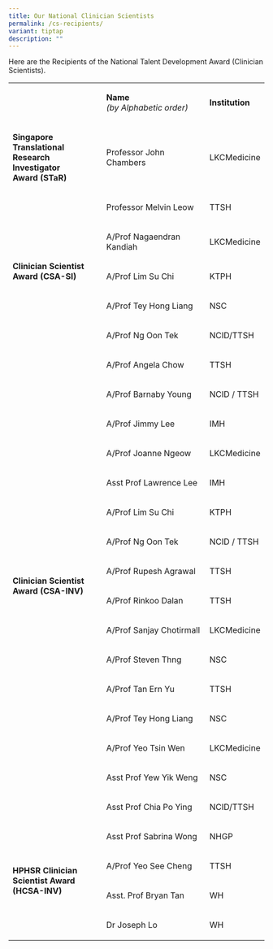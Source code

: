 ```yaml
---
title: Our National Clinician Scientists
permalink: /cs-recipients/
variant: tiptap
description: ""
---
```

<p>Here are the Recipients of the National Talent Development Award (Clinician
Scientists).</p>
<p></p>
<table style="minWidth: 75px">
<colgroup>
<col>
<col>
<col>
</colgroup>
<tbody>
<tr>
<td rowspan="1" colspan="1">
<p>&nbsp;</p>
</td>
<td rowspan="1" colspan="1">
<p><strong>Name </strong>
<br><em>(by Alphabetic order)</em>
</p>
</td>
<td rowspan="1" colspan="1">
<p><strong>Institution</strong>
</p>
</td>
</tr>
<tr>
<td rowspan="1" colspan="1">
<p><strong>Singapore Translational</strong>
<br><strong>Research Investigator</strong>
<br><strong>Award (STaR)</strong>
<br>
</p>
</td>
<td rowspan="1" colspan="1">
<p>Professor John Chambers</p>
</td>
<td rowspan="1" colspan="1">
<p>LKCMedicine</p>
</td>
</tr>
<tr>
<td rowspan="5" colspan="1">
<p><strong>Clinician Scientist</strong>
<br><strong>Award (CSA-SI)</strong>
<br>
</p>
</td>
<td rowspan="1" colspan="1">
<p>Professor Melvin Leow</p>
</td>
<td rowspan="1" colspan="1">
<p>TTSH</p>
</td>
</tr>
<tr>
<td rowspan="1" colspan="1">
<p>A/Prof Nagaendran Kandiah</p>
</td>
<td rowspan="1" colspan="1">
<p>LKCMedicine</p>
</td>
</tr>
<tr>
<td rowspan="1" colspan="1">
<p>A/Prof Lim Su Chi</p>
</td>
<td rowspan="1" colspan="1">
<p>KTPH</p>
</td>
</tr>
<tr>
<td rowspan="1" colspan="1">
<p>A/Prof Tey Hong Liang</p>
</td>
<td rowspan="1" colspan="1">
<p>NSC</p>
</td>
</tr>
<tr>
<td rowspan="1" colspan="1">
<p>A/Prof Ng Oon Tek</p>
</td>
<td rowspan="1" colspan="1">
<p>NCID/TTSH</p>
</td>
</tr>
<tr>
<td rowspan="16" colspan="1">
<p><strong>Clinician Scientist</strong>
<br><strong>Award (CSA-INV)</strong>
</p>
</td>
<td rowspan="1" colspan="1">
<p>A/Prof Angela Chow&nbsp;</p>
</td>
<td rowspan="1" colspan="1">
<p>TTSH</p>
</td>
</tr>
<tr>
<td rowspan="1" colspan="1">
<p>A/Prof Barnaby Young</p>
</td>
<td rowspan="1" colspan="1">
<p>NCID / TTSH</p>
</td>
</tr>
<tr>
<td rowspan="1" colspan="1">
<p>A/Prof Jimmy Lee</p>
</td>
<td rowspan="1" colspan="1">
<p>IMH</p>
</td>
</tr>
<tr>
<td rowspan="1" colspan="1">
<p>A/Prof Joanne Ngeow</p>
</td>
<td rowspan="1" colspan="1">
<p>LKCMedicine</p>
</td>
</tr>
<tr>
<td rowspan="1" colspan="1">
<p>Asst Prof Lawrence Lee</p>
</td>
<td rowspan="1" colspan="1">
<p>IMH</p>
</td>
</tr>
<tr>
<td rowspan="1" colspan="1">
<p>A/Prof Lim Su Chi</p>
</td>
<td rowspan="1" colspan="1">
<p>KTPH</p>
</td>
</tr>
<tr>
<td rowspan="1" colspan="1">
<p>A/Prof Ng Oon Tek</p>
</td>
<td rowspan="1" colspan="1">
<p>NCID / TTSH</p>
</td>
</tr>
<tr>
<td rowspan="1" colspan="1">
<p>A/Prof Rupesh Agrawal</p>
</td>
<td rowspan="1" colspan="1">
<p>TTSH</p>
</td>
</tr>
<tr>
<td rowspan="1" colspan="1">
<p>A/Prof Rinkoo Dalan</p>
</td>
<td rowspan="1" colspan="1">
<p>TTSH</p>
</td>
</tr>
<tr>
<td rowspan="1" colspan="1">
<p>A/Prof Sanjay Chotirmall</p>
</td>
<td rowspan="1" colspan="1">
<p>LKCMedicine</p>
</td>
</tr>
<tr>
<td rowspan="1" colspan="1">
<p>A/Prof Steven Thng</p>
</td>
<td rowspan="1" colspan="1">
<p>NSC</p>
</td>
</tr>
<tr>
<td rowspan="1" colspan="1">
<p>A/Prof Tan Ern Yu</p>
</td>
<td rowspan="1" colspan="1">
<p>TTSH</p>
</td>
</tr>
<tr>
<td rowspan="1" colspan="1">
<p>A/Prof Tey Hong Liang</p>
</td>
<td rowspan="1" colspan="1">
<p>NSC</p>
</td>
</tr>
<tr>
<td rowspan="1" colspan="1">
<p>A/Prof Yeo Tsin Wen</p>
</td>
<td rowspan="1" colspan="1">
<p>LKCMedicine</p>
</td>
</tr>
<tr>
<td rowspan="1" colspan="1">
<p>Asst Prof Yew Yik Weng</p>
</td>
<td rowspan="1" colspan="1">
<p>NSC</p>
</td>
</tr>
<tr>
<td rowspan="1" colspan="1">
<p>Asst Prof Chia Po Ying</p>
</td>
<td rowspan="1" colspan="1">
<p>NCID/TTSH</p>
</td>
</tr>
<tr>
<td rowspan="4" colspan="1">
<p><strong>HPHSR Clinician </strong>
<br><strong>Scientist Award</strong>
<br><strong>(HCSA-INV)</strong>
</p>
</td>
<td rowspan="1" colspan="1">
<p>Asst Prof Sabrina Wong</p>
</td>
<td rowspan="1" colspan="1">
<p>NHGP</p>
</td>
</tr>
<tr>
<td rowspan="1" colspan="1">
<p>A/Prof Yeo See Cheng</p>
</td>
<td rowspan="1" colspan="1">
<p>TTSH</p>
</td>
</tr>
<tr>
<td rowspan="1" colspan="1">
<p>Asst. Prof Bryan Tan</p>
</td>
<td rowspan="1" colspan="1">
<p>WH</p>
</td>
</tr>
<tr>
<td rowspan="1" colspan="1">
<p>Dr Joseph Lo</p>
</td>
<td rowspan="1" colspan="1">
<p>WH</p>
</td>
</tr>
</tbody>
</table>
<p></p>